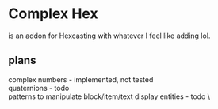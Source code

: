 # Complex Hex

is an addon for Hexcasting with whatever I feel like adding lol.

## plans
complex numbers - implemented, not tested \
quaternions - todo \
patterns to manipulate block/item/text display entities - todo \

